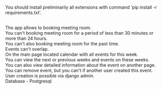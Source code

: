 You should install preliminarily all extensions with command 'pip install -r requirements.txt'.<br><br>

The app allows to booking meeting room.<br>
You can't booking meeting room for a period of less than 30 minutes or more than 24 hours.<br>
You can't also booking meeting room  for the past time.<br>
Events can't overlap.<br>
On the main page located calendar with all events for this week.<br>
You can view the next or previous weeks and events on these weeks.<br>
You can also view detailed information about the event on another page.<br>
You can remove event, but you can't if another user created this event.<br>
User creation is possible via django admin.<br>
Database - Postgresql
